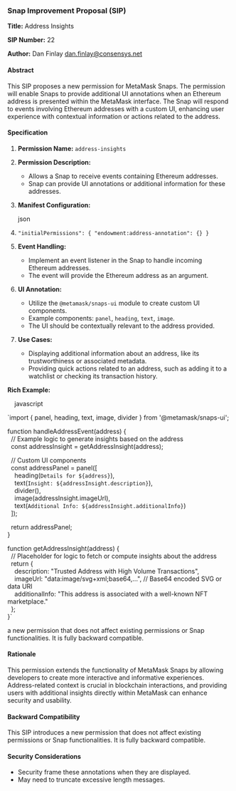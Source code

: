 ### Snap Improvement Proposal (SIP)

**Title:** Address Insights

**SIP Number:** 22

**Author:** Dan Finlay <dan.finlay@consensys.net> 

#### Abstract

This SIP proposes a new permission for MetaMask Snaps. The permission will enable Snaps to provide additional UI annotations when an Ethereum address is presented within the MetaMask interface. The Snap will respond to events involving Ethereum addresses with a custom UI, enhancing user experience with contextual information or actions related to the address.

#### Specification

1.  **Permission Name:** `address-insights`

2.  **Permission Description:**

    -   Allows a Snap to receive events containing Ethereum addresses.
    -   Snap can provide UI annotations or additional information for these addresses.
3.  **Manifest Configuration:**

    json

1.  `"initialPermissions": {
      "endowment:address-annotation": {}
    }`

2.  **Event Handling:**

    -   Implement an event listener in the Snap to handle incoming Ethereum addresses.
    -   The event will provide the Ethereum address as an argument.
3.  **UI Annotation:**

    -   Utilize the `@metamask/snaps-ui` module to create custom UI components.
    -   Example components: `panel`, `heading`, `text`, `image`.
    -   The UI should be contextually relevant to the address provided.
4.  **Use Cases:**

    -   Displaying additional information about an address, like its trustworthiness or associated metadata.
    -   Providing quick actions related to an address, such as adding it to a watchlist or checking its transaction history.

**Rich Example:**

    javascript

`import { panel, heading, text, image, divider } from '@metamask/snaps-ui';

function handleAddressEvent(address) {\
  // Example logic to generate insights based on the address\
  const addressInsight = getAddressInsight(address);

  // Custom UI components\
  const addressPanel = panel([\
    heading(`Details for ${address}`),\
    text(`Insight: ${addressInsight.description}`),\
    divider(),\
    image(addressInsight.imageUrl),\
    text(`Additional Info: ${addressInsight.additionalInfo}`)\
  ]);

  return addressPanel;\
}

function getAddressInsight(address) {\
  // Placeholder for logic to fetch or compute insights about the address\
  return {\
    description: "Trusted Address with High Volume Transactions",\
    imageUrl: "data:image/svg+xml;base64,...", // Base64 encoded SVG or data URI\
    additionalInfo: "This address is associated with a well-known NFT marketplace."\
  };\
}`

a new permission that does not affect existing permissions or Snap functionalities. It is fully backward compatible.


#### Rationale

This permission extends the functionality of MetaMask Snaps by allowing developers to create more interactive and informative experiences. Address-related context is crucial in blockchain interactions, and providing users with additional insights directly within MetaMask can enhance security and usability.

#### Backward Compatibility

This SIP introduces a new permission that does not affect existing permissions or Snap functionalities. It is fully backward compatible.

#### Security Considerations

- Security frame these annotations when they are displayed. 
- May need to truncate excessive length messages. 

